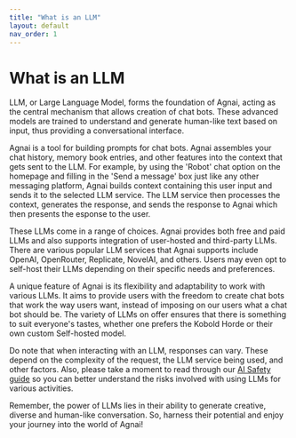 ```yaml
---
title: "What is an LLM"
layout: default
nav_order: 1
---
```

# What is an LLM

LLM, or Large Language Model, forms the foundation of Agnai, acting as the central mechanism that allows creation of chat bots. These advanced models are trained to understand and generate human-like text based on input, thus providing a conversational interface.

Agnai is a tool for building prompts for chat bots.  Agnai assembles your chat history, memory book entries, and other features into the context that gets sent to the LLM.  For example, by using the 'Robot' chat option on the homepage and filling in the 'Send a message' box just like any other messaging platform, Agnai builds context containing this user input and sends it to the selected LLM service.  The LLM service then processes the context, generates the response, and sends the response to Agnai which then presents the esponse to the user.

These LLMs come in a range of choices. Agnai provides both free and paid LLMs and also supports integration of user-hosted and third-party LLMs. There are various popular LLM services that Agnai supports include OpenAI, OpenRouter, Replicate, NovelAI, and others. Users may even opt to self-host their LLMs depending on their specific needs and preferences.

A unique feature of Agnai is its flexibility and adaptability to work with various LLMs. It aims to provide users with the freedom to create chat bots that work the way users want, instead of imposing on our users what a chat bot should be.  The variety of LLMs on offer ensures that there is something to suit everyone's tastes, whether one prefers the Kobold Horde or their own custom Self-hosted model.

Do note that when interacting with an LLM, responses can vary. These depend on the complexity of the request, the LLM service being used, and other factors.  Also, please take a moment to read through our [AI Safety guide](/ai-safety) so you can better understand the risks involved with using LLMs for various activities.

Remember, the power of LLMs lies in their ability to generate creative, diverse and human-like conversation. So, harness their potential and enjoy your journey into the world of Agnai!
